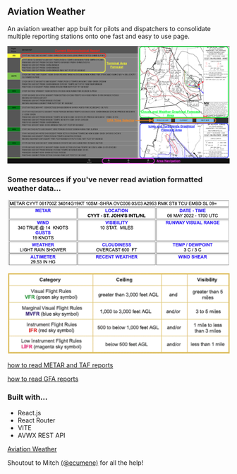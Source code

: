 ## Aviation Weather

An aviation weather app built for pilots and dispatchers to consolidate multiple reporting stations onto one fast and easy to use page.

![a screen shot of the app](appScreenshot.png)

### Some resources if you've never read aviation formatted weather data...

![plain text METAR](exampleMetar.png)

![flight rules chart](flightRuleshelp.png)

[how to read METAR and TAF reports](https://pilotinstitute.com/metar-and-taf-reports/)

[how to read GFA reports](https://flightplanning.navcanada.ca/cgi-bin/CreePage.pl?Page=info-gfa&NoSession=NS_Inconnu&TypeDoc=gfa&Langue=anglais#abbr_symb)

### Built with...

- React.js
- React Router
- VITE
- AVWX REST API

[Aviation Weather](https://cameronmellis.github.io/aviation-weather/)

Shoutout to Mitch [(@ecumene)](https://github.com/ecumene) for all the help!
